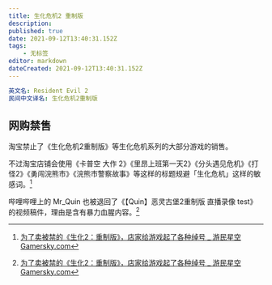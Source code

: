 ```yaml
---
title: 生化危机2 重制版
description: 
published: true
date: 2021-09-12T13:40:31.152Z
tags:
    - 无标签
editor: markdown
dateCreated: 2021-09-12T13:40:31.152Z
---
```


```YAML
英文名: Resident Evil 2
民间中文译名: 生化危机2重制版
```

## 网购禁售

淘宝禁止了《生化危机2重制版》等生化危机系列的大部分游戏的销售。

不过淘宝店铺会使用《卡普空 大作 2》《里昂上班第一天2》《分头遇见危机》《打怪2》《勇闯浣熊市》《浣熊市警察故事》等这样的标题规避「生化危机」这样的敏感词。[^1150041]

[^1150041]: [为了卖被禁的《生化2：重制版》，店家给游戏起了各种绰号 _ 游民星空 Gamersky.com](https://web.archive.org/web/20210912050833/https://www.gamersky.com/zl/201901/1150041.shtml)

哔哩哔哩上的 Mr_Quin 也被退回了《【Quin】恶灵古堡2重制版 直播录像 test》的视频稿件，理由是含有暴力血腥内容。[^1150041]
